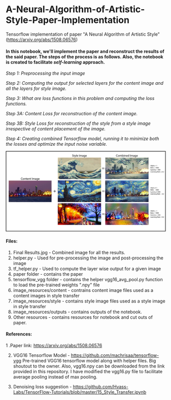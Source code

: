 # A-Neural-Algorithm-of-Artistic-Style-Paper-Implementation
Tensorflow implementation of paper "A Neural Algorithm of Artistic Style" (https://arxiv.org/abs/1508.06576)

#### In this notebook, we'll implement the paper and reconstruct the results of the said paper. The steps of the process is as follows. Also, the notebook is created to facilitate _self-learning_ approach.

_Step 1: Preprocessing the input image_

_Step 2: Computing the output for selected layers for the content image and all the layers for style image._

_Step 3: What are loss functions in this problem and computing the loss functions._

_Step 3A: Content Loss for reconstruction of the content image._
      
_Step 3B: Style Loss for reconstruction of the style from a style image irrespective of content placement of the image._
      
_Step 4: Creating combined Tensorflow model, running it to minimize both the losses and optimize the input noise variable._

![](https://github.com/meet-minimalist/A-Neural-Algorithm-of-Artistic-Style-Paper-Implementation/blob/master/Final%20Results.jpg)

#### Files:
1. Final Results.jpg - Combined image for all the results. 
2. helper.py - Used for pre-processing the image and post-processing the image
3. tf_helper.py - Used to compute the layer wise output for a given image
4. paper folder - contains the paper
5. tensorflow_vgg folder - contains the helper vgg16_avg_pool.py function to load the pre-trained weights ".npy" file
6. image_resources/content - contrains content image files used as a content images in style transfer
7. image_resources/style - contains style image files used as a style image in style transfer
8. image_resources/outputs - contains outputs of the notebook.
9. Other resources - contains resources for notebook and cut outs of paper.

#### References:
1 .Paper link: https://arxiv.org/abs/1508.06576

2. VGG16 Tensorflow Model - https://github.com/machrisaa/tensorflow-vgg
Pre-trained VGG16 tensorflow model along with helper files. Big shoutout to the owner. Also, vgg16.npy can be downloaded from the link provided in this repository. I have modified the vgg16.py file to facilitate average pooling instead of max pooling.

3. Denoising loss suggestion - https://github.com/Hvass-Labs/TensorFlow-Tutorials/blob/master/15_Style_Transfer.ipynb
